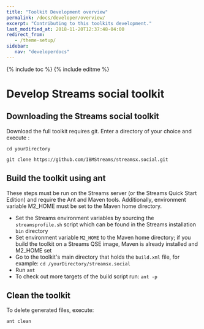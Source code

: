 ```yaml
---
title: "Toolkit Development overview"
permalink: /docs/developer/overview/
excerpt: "Contributing to this toolkits development."
last_modified_at: 2018-11-20T12:37:48-04:00
redirect_from:
   - /theme-setup/
sidebar:
   nav: "developerdocs"
---
```

{% include toc %}
{% include editme %}


# Develop Streams social toolkit

## Downloading the Streams social toolkit

Download the full toolkit requires git. Enter a directory of your choice and execute :

`cd yourDirectory`

`git clone https://github.com/IBMStreams/streamsx.social.git`

## Build the toolkit using ant

These steps must be run on the Streams server (or the Streams Quick Start Edition) and require the Ant and Maven tools. Additionally, environment variable M2_HOME must be set to the Maven home directory.
* Set the Streams environment variables by sourcing the `streamsprofile.sh` script which can be found in the Streams installation `bin` directory
* Set environment variable `M2_HOME` to the Maven home directory; if you build the toolkit on a Streams QSE image, Maven is already installed and M2_HOME set
* Go to the toolkit's main directory that holds the `build.xml` file, for example: `cd /yourDirectory/streamsx.social`
* Run `ant`
* To check out more targets of the build script run: `ant -p`


## Clean the toolkit

To delete generated files, execute:

`ant clean`

